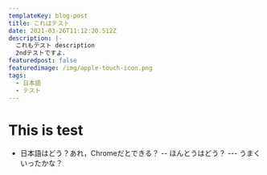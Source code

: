 ```yaml
---
templateKey: blog-post
title: これはテスト
date: 2021-03-26T11:12:20.512Z
description: |-
  これもテスト description
  2ndテストですよ．
featuredpost: false
featuredimage: /img/apple-touch-icon.png
tags:
  - 日本語
  - テスト
---
```

# This is test
- 日本語はどう？あれ，Chromeだとできる？
-- ほんとうはどう？
--- うまくいったかな？